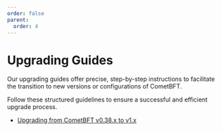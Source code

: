 ```yaml
---
order: false
parent:
  order: 4
---
```


# Upgrading Guides

Our upgrading guides offer precise, step-by-step instructions to facilitate the
transition to new versions or configurations of CometBFT.

Follow these structured guidelines to ensure a successful and efficient upgrade process.

- [Upgrading from CometBFT v0.38.x to v1.x](v0.38-to-v1.0.md)

